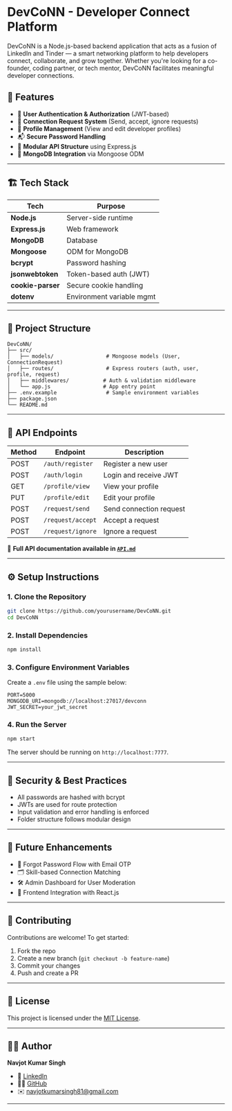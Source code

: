 
# DevCoNN - Developer Connect Platform

DevCoNN is a Node.js-based backend application that acts as a fusion of LinkedIn and Tinder — a smart networking platform to help developers connect, collaborate, and grow together. Whether you're looking for a co-founder, coding partner, or tech mentor, DevCoNN facilitates meaningful developer connections.

## 🚀 Features

- 🔐 **User Authentication & Authorization** (JWT-based)
- 🤝 **Connection Request System** (Send, accept, ignore requests)
- 👤 **Profile Management** (View and edit developer profiles)
- 📬 **Secure Password Handling**
- 🧠 **Modular API Structure** using Express.js
- 💾 **MongoDB Integration** via Mongoose ODM

---

## 🏗️ Tech Stack

| Tech             | Purpose                  |
|------------------|---------------------------|
| **Node.js**      | Server-side runtime       |
| **Express.js**   | Web framework             |
| **MongoDB**      | Database                  |
| **Mongoose**     | ODM for MongoDB           |
| **bcrypt**       | Password hashing          |
| **jsonwebtoken** | Token-based auth (JWT)    |
| **cookie-parser**| Secure cookie handling    |
| **dotenv**       | Environment variable mgmt |

---

## 📁 Project Structure

```
DevCoNN/
├── src/
│   ├── models/                 # Mongoose models (User, ConnectionRequest)
│   ├── routes/                 # Express routers (auth, user, profile, request)
│   ├── middlewares/           # Auth & validation middleware
│   └── app.js                 # App entry point
├── .env.example                # Sample environment variables
├── package.json
└── README.md
```

---

## 🧪 API Endpoints

| Method | Endpoint             | Description                     |
|--------|----------------------|---------------------------------|
| POST   | `/auth/register`     | Register a new user             |
| POST   | `/auth/login`        | Login and receive JWT           |
| GET    | `/profile/view`      | View your profile               |
| PUT    | `/profile/edit`      | Edit your profile               |
| POST   | `/request/send`      | Send connection request         |
| POST   | `/request/accept`    | Accept a request                |
| POST   | `/request/ignore`    | Ignore a request                |

📌 **Full API documentation available in [`API.md`](./API.md)**

---

## ⚙️ Setup Instructions

### 1. Clone the Repository
```bash
git clone https://github.com/yourusername/DevCoNN.git
cd DevCoNN
```

### 2. Install Dependencies
```bash
npm install
```

### 3. Configure Environment Variables

Create a `.env` file using the sample below:

```env
PORT=5000
MONGODB_URI=mongodb://localhost:27017/devconn
JWT_SECRET=your_jwt_secret
```

### 4. Run the Server
```bash
npm start
```

The server should be running on `http://localhost:7777`.

---

## 🔐 Security & Best Practices

- All passwords are hashed with bcrypt
- JWTs are used for route protection
- Input validation and error handling is enforced
- Folder structure follows modular design

---

## 📌 Future Enhancements

- 🔄 Forgot Password Flow with Email OTP
- 🗂️ Skill-based Connection Matching
- 🛠️ Admin Dashboard for User Moderation
- 📱 Frontend Integration with React.js

---

## 🤝 Contributing

Contributions are welcome! To get started:

1. Fork the repo
2. Create a new branch (`git checkout -b feature-name`)
3. Commit your changes
4. Push and create a PR

---

## 📄 License

This project is licensed under the [MIT License](LICENSE).

---

## 🙋‍♂️ Author

**Navjot Kumar Singh**

- 💼 [LinkedIn](https://linkedin.com/in/navjot-kumar-singh)
- 🧑‍💻 [GitHub](https://github.com/navjot-kr-singh)
- ✉️ navjotkumarsingh81@gmail.com

---
